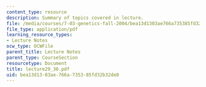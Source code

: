 ```yaml
---
content_type: resource
description: Summary of topics covered in lecture.
file: /media/courses/7-03-genetics-fall-2004/bea13d1303ae766a735385fd32b32de0_lecture29_30.pdf
file_type: application/pdf
learning_resource_types:
- Lecture Notes
ocw_type: OCWFile
parent_title: Lecture Notes
parent_type: CourseSection
resourcetype: Document
title: lecture29_30.pdf
uid: bea13d13-03ae-766a-7353-85fd32b32de0
---
```

